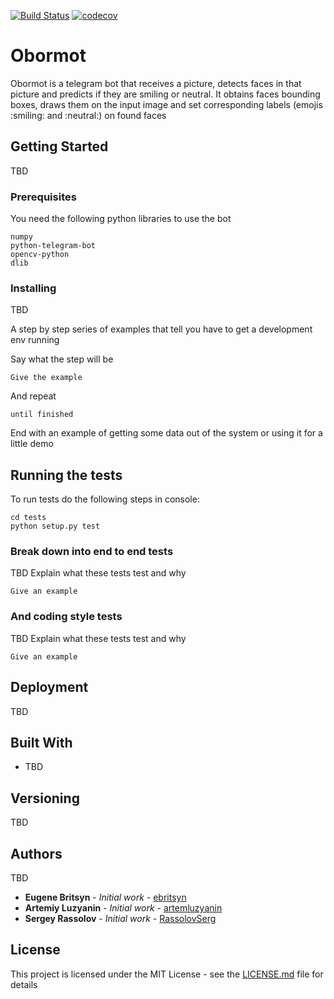 [![Build Status](https://travis-ci.org/ebritsyn/obormot.svg?branch=master)](https://travis-ci.org/ebritsyn/obormot)
[![codecov](https://codecov.io/gh/ebritsyn/obormot/branch/master/graph/badge.svg)](https://codecov.io/gh/ebritsyn/obormot)

# Obormot

Obormot is a telegram bot that receives a picture, detects faces in that 
picture and predicts if they are smiling or neutral. It obtains faces 
bounding boxes, draws them on the input image and set corresponding 
labels (emojis :smiling: and :neutral:) on found faces 

## Getting Started

TBD 

### Prerequisites

You need the following python libraries to use the bot

```
numpy
python-telegram-bot
opencv-python
dlib
```

### Installing

TBD

A step by step series of examples that tell you have to get a development env running

Say what the step will be

```
Give the example
```

And repeat

```
until finished
```

End with an example of getting some data out of the system or using it for a little demo

## Running the tests

To run tests do the following steps in console:

```
cd tests
python setup.py test
```

### Break down into end to end tests

TBD
Explain what these tests test and why

```
Give an example
```

### And coding style tests

TBD
Explain what these tests test and why

```
Give an example
```

## Deployment

TBD

## Built With

* TBD

## Versioning

TBD 

## Authors

TBD
* **Eugene Britsyn** - *Initial work* - [ebritsyn](https://github.com/ebritsyn/)
* **Artemiy Luzyanin** - *Initial work* - [artemluzyanin](https://github.com/artemluzyanin)
* **Sergey Rassolov** - *Initial work* - [RassolovSerg](https://github.com/RassolovSerg)

## License

This project is licensed under the MIT License - see the [LICENSE.md](LICENSE.md) file for details
